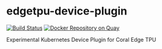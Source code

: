 # edgetpu-device-plugin

[![Build Status](https://cloud.drone.io/api/badges/kkohtaka/edgetpu-device-plugin/status.svg)](https://cloud.drone.io/kkohtaka/edgetpu-device-plugin)
[![Docker Repository on Quay](https://quay.io/repository/kkohtaka/edgetpu-device-plugin/status "Docker Repository on Quay")](https://quay.io/repository/kkohtaka/edgetpu-device-plugin)

Experimental Kubernetes Device Plugin for Coral Edge TPU

